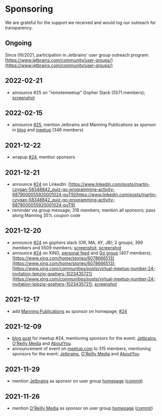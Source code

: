 # Sponsoring

We are grateful for the support we received and would log our outreach for
transparency.

## Ongoing

Since 09/2021, participation in Jetbrains' user group outreach program: [https://www.jetbrains.com/community/user-groups/](https://www.jetbrains.com/community/user-groups/)

## 2022-02-21

* announce #25 on "remotemeetup" Gopher Slack (5571 members); [screenshot](https://raw.githubusercontent.com/golang-leipzig/golang-leipzig.github.io/source/static/images/Screenshot-from-2022-02-21-22-55-53.png)

## 2022-02-15

* announce [#25](https://golangleipzig.space/posts/meetup-25-invitation/),
  mention Jetbrains and Manning Publications as sponsor in
[blog](https://golangleipzig.space/posts/meetup-25-invitation/) and
[meetup](https://www.meetup.com/Leipzig-Golang/events/282941887/) (346 members)

## 2021-12-22

* wrapup [#24](https://golangleipzig.space/posts/meetup-24-wrapup/), mention sponsors

## 2021-12-21

* announce [#24](https://golangleipzig.space/posts/meetup-24-invitation/) on
  LinkedIn: [https://www.linkedin.com/posts/martin-czygan-58348842_quiz-go-programming-activity-6879000055920001024-puT9](https://www.linkedin.com/posts/martin-czygan-58348842_quiz-go-programming-activity-6879000055920001024-puT9)
* reminder via group message; 318 members; mention all sponsors; pass along Manning 35% coupon code

## 2021-12-20

* announce [#24](https://golangleipzig.space/posts/meetup-24-invitation/) on
  gophers slack (OR, MA, AY, JB); 2 groups; 399 members and 5509 members;
[screenshot](https://raw.githubusercontent.com/golang-leipzig/golang-leipzig.github.io/source/static/images/Screenshot-from-2021-12-20-16-41-21.png),
[screenshot](https://raw.githubusercontent.com/golang-leipzig/golang-leipzig.github.io/source/static/images/Screenshot-from-2021-12-20-17-44-57.png)
* announce [#24](https://golangleipzig.space/posts/meetup-24-invitation/) on
  XING, [personal feed](https://www.xing.com/home/stories/6078666513) and [Go
group](https://www.xing.com/communities/posts/virtual-meetup-number-24-invitation-leipzig-gophers-1023435721)
(407 members);
[https://www.xing.com/home/stories/6078666513](https://www.xing.com/home/stories/6078666513); [https://www.xing.com/communities/posts/virtual-meetup-number-24-invitation-leipzig-gophers-1023435721](https://www.xing.com/communities/posts/virtual-meetup-number-24-invitation-leipzig-gophers-1023435721);
[screenshot](https://raw.githubusercontent.com/golang-leipzig/golang-leipzig.github.io/source/static/images/Screenshot-from-2021-12-20-17-23-00.png)

## 2021-12-17

* add [Manning Publications](https://www.manning.com/) as sponsor on homepage; [#24](https://golangleipzig.space/posts/meetup-24-invitation/)

## 2021-12-09

* [blog post](https://golangleipzig.space/posts/meetup-24-invitation/) for meetup #24, mentioning sponsors for the event: [Jetbrains](https://www.jetbrains.com), [O'Reilly Media](https://www.oreilly.com) and [AboutYou](https://www.aboutyou.com).
* announcement of event on [meetup.com](https://www.meetup.com/Leipzig-Golang/events/277710643/) to 315 members, mentioning sponsors for the event: [Jetbrains](https://www.jetbrains.com), [O'Reilly Media](https://www.oreilly.com) and [AboutYou](https://www.aboutyou.com)

## 2021-11-29

* mention [Jetbrains](https://www.jetbrains.com/) as sponsor on user group [homepage](https://golangleipzig.space/) ([commit](https://github.com/golang-leipzig/golang-leipzig.github.io/commit/b38b4b19eff80d2b79185e51fae66bbc28539db5))

## 2021-11-26

* mention [O'Reilly Media](https://www.oreilly.com) as sponsor on user group [homepage](https://golangleipzig.space/) ([commit](https://github.com/golang-leipzig/golang-leipzig.github.io/commit/820e68eecd6bad7a790745074b8a0640bab9a9dc))
